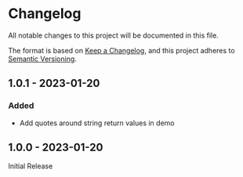 # Changelog
All notable changes to this project will be documented in this file.

The format is based on [Keep a Changelog](https://keepachangelog.com/en/1.0.0/),
and this project adheres to [Semantic Versioning](https://semver.org/spec/v2.0.0.html).

## 1.0.1 - 2023-01-20
### Added
- Add quotes around string return values in demo

## 1.0.0 - 2023-01-20
Initial Release